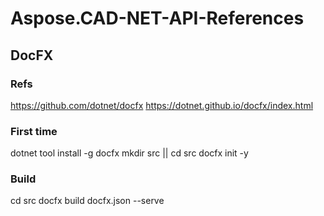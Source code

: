 # Aspose.CAD-NET-API-References

## DocFX

### Refs
https://github.com/dotnet/docfx
https://dotnet.github.io/docfx/index.html

### First time
dotnet tool install -g docfx
mkdir src || cd src
docfx init -y

### Build
cd src
docfx build docfx.json --serve